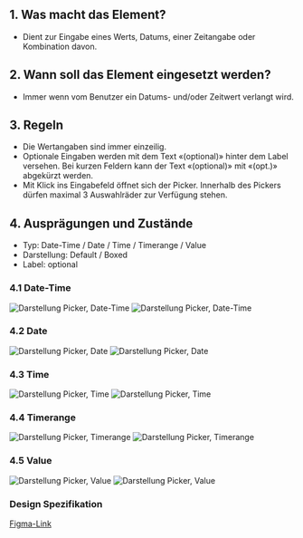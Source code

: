 ## 1. Was macht das Element?
*   Dient zur Eingabe eines Werts, Datums, einer Zeitangabe oder Kombination davon.

## 2. Wann soll das Element eingesetzt werden?
*   Immer wenn vom Benutzer ein Datums- und/oder Zeitwert verlangt wird.

## 3. Regeln
*   Die Wertangaben sind immer einzeilig.
*   Optionale Eingaben werden mit dem Text «(optional)» hinter dem Label versehen. Bei kurzen Feldern kann der Text «(optional)» mit «(opt.)» abgekürzt werden.
*   Mit Klick ins Eingabefeld öffnet sich der Picker. Innerhalb des Pickers dürfen maximal 3 Auswahlräder zur Verfügung stehen.

## 4. Ausprägungen und Zustände
*   Typ: Date-Time / Date / Time / Timerange / Value
*   Darstellung: Default / Boxed
*   Label: optional

<label class="switch" style="display:none"><input type="checkbox"><span class="slider round"></span></label>

### 4.1 Date-Time
![Darstellung Picker, Date-Time](https://raw.githubusercontent.com/sbb-design-systems/design-system-mobile-documentation/doku-update/documentation/picker/images/Date-Time-light.png 'class: image light')
![Darstellung Picker, Date-Time](https://raw.githubusercontent.com/sbb-design-systems/design-system-mobile-documentation/doku-update/documentation/picker/images/Date-Time-dark.png 'class: image dark hide')

### 4.2 Date
![Darstellung Picker, Date](https://raw.githubusercontent.com/sbb-design-systems/design-system-mobile-documentation/doku-update/documentation/picker/images/Date-light.png 'class: image light')
![Darstellung Picker, Date](https://raw.githubusercontent.com/sbb-design-systems/design-system-mobile-documentation/doku-update/documentation/picker/images/Date-dark.png 'class: image dark hide')

### 4.3 Time
![Darstellung Picker, Time](https://raw.githubusercontent.com/sbb-design-systems/design-system-mobile-documentation/doku-update/documentation/picker/images/Time-light.png 'class: image light')
![Darstellung Picker, Time](https://raw.githubusercontent.com/sbb-design-systems/design-system-mobile-documentation/doku-update/documentation/picker/images/Time-dark.png 'class: image dark hide')

### 4.4 Timerange
![Darstellung Picker, Timerange](https://raw.githubusercontent.com/sbb-design-systems/design-system-mobile-documentation/doku-update/documentation/picker/images/Timerange-light.png 'class: image light')
![Darstellung Picker, Timerange](https://raw.githubusercontent.com/sbb-design-systems/design-system-mobile-documentation/doku-update/documentation/picker/images/Timerange-dark.png 'class: image dark hide')

### 4.5 Value
![Darstellung Picker, Value](https://raw.githubusercontent.com/sbb-design-systems/design-system-mobile-documentation/doku-update/documentation/picker/images/Value-light.png 'class: image light')
![Darstellung Picker, Value](https://raw.githubusercontent.com/sbb-design-systems/design-system-mobile-documentation/doku-update/documentation/picker/images/Value-dark.png 'class: image dark hide')

### Design Spezifikation
[Figma-Link](https://www.figma.com/file/WOtLIam1xwrqcgnAITsEhV/Design-System-Mobile?node-id=58%3A7021)
